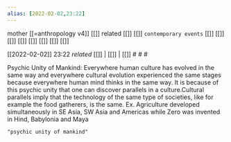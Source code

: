 ```yaml
---
alias: [2022-02-02,23:22]
---
```

 mother [[=anthropology v4]] [[]]
 related [[]] [[]]
 `contemporary events` [[]] [[]] [[]] [[]] [[]] [[]] [[]] [[]]

[[2022-02-02]] 23:22 _related_ [[]] | [[]] | [[]] # # #

Psychic Unity of Mankind: Everywhere human culture has evolved in the same way and everywhere cultural evolution experienced the same stages because everywhere human mind thinks in the same way. It is because of this psychic unity that one can discover parallels in a culture.Cultural parallels imply that the technology of the same type of societies, like for example the food gatherers, is the same. Ex. Agriculture developed simultaneously in SE Asia, SW Asia and Americas while Zero was invented in Hind, Babylonia and Maya
```query
"psychic unity of mankind"
```